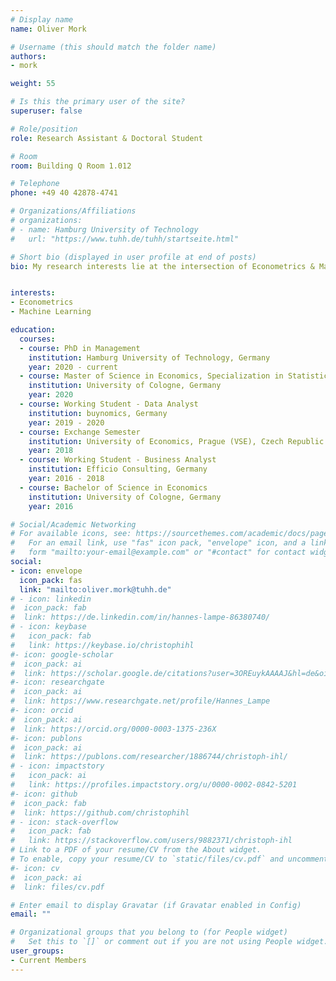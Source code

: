 ```yaml
---
# Display name
name: Oliver Mork

# Username (this should match the folder name)
authors:
- mork

weight: 55

# Is this the primary user of the site?
superuser: false

# Role/position
role: Research Assistant & Doctoral Student

# Room
room: Building Q Room 1.012

# Telephone
phone: +49 40 42878-4741

# Organizations/Affiliations
# organizations:
# - name: Hamburg University of Technology
#   url: "https://www.tuhh.de/tuhh/startseite.html"

# Short bio (displayed in user profile at end of posts)
bio: My research interests lie at the intersection of Econometrics & Machine Learning.


interests:
- Econometrics
- Machine Learning

education:
  courses:
  - course: PhD in Management
    institution: Hamburg University of Technology, Germany
    year: 2020 - current
  - course: Master of Science in Economics, Specialization in Statistics & Econometrics
    institution: University of Cologne, Germany
    year: 2020
  - course: Working Student - Data Analyst
    institution: buynomics, Germany
    year: 2019 - 2020
  - course: Exchange Semester
    institution: University of Economics, Prague (VSE), Czech Republic
    year: 2018
  - course: Working Student - Business Analyst
    institution: Efficio Consulting, Germany
    year: 2016 - 2018
  - course: Bachelor of Science in Economics
    institution: University of Cologne, Germany
    year: 2016

# Social/Academic Networking
# For available icons, see: https://sourcethemes.com/academic/docs/page-builder/#icons
#   For an email link, use "fas" icon pack, "envelope" icon, and a link in the
#   form "mailto:your-email@example.com" or "#contact" for contact widget.
social:
- icon: envelope
  icon_pack: fas
  link: "mailto:oliver.mork@tuhh.de"
# - icon: linkedin
#  icon_pack: fab
#  link: https://de.linkedin.com/in/hannes-lampe-86380740/
# - icon: keybase
#   icon_pack: fab
#   link: https://keybase.io/christophihl
#- icon: google-scholar
#  icon_pack: ai
#  link: https://scholar.google.de/citations?user=3OREuykAAAAJ&hl=de&oi=ao
#- icon: researchgate
#  icon_pack: ai
#  link: https://www.researchgate.net/profile/Hannes_Lampe
#- icon: orcid
#  icon_pack: ai
#  link: https://orcid.org/0000-0003-1375-236X
#- icon: publons
#  icon_pack: ai
#  link: https://publons.com/researcher/1886744/christoph-ihl/
# - icon: impactstory
#   icon_pack: ai
#   link: https://profiles.impactstory.org/u/0000-0002-0842-5201
#- icon: github
#  icon_pack: fab
#  link: https://github.com/christophihl
# - icon: stack-overflow
#   icon_pack: fab
#   link: https://stackoverflow.com/users/9882371/christoph-ihl
# Link to a PDF of your resume/CV from the About widget.
# To enable, copy your resume/CV to `static/files/cv.pdf` and uncomment the lines below.
#- icon: cv
#  icon_pack: ai
#  link: files/cv.pdf

# Enter email to display Gravatar (if Gravatar enabled in Config)
email: ""

# Organizational groups that you belong to (for People widget)
#   Set this to `[]` or comment out if you are not using People widget.
user_groups:
- Current Members
---
```

